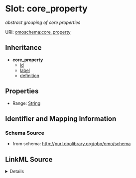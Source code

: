 # Slot: core_property
_abstract grouping of core properties_


URI: [omoschema:core_property](http://purl.obolibrary.org/obo/omo/schema/core_property)




## Inheritance

* **core_property**
    * [id](id.md)
    * [label](label.md)
    * [definition](definition.md)







## Properties

* Range: [String](String.md)







## Identifier and Mapping Information







### Schema Source


* from schema: http://purl.obolibrary.org/obo/omo/schema




## LinkML Source

<details>
```yaml
name: core_property
description: abstract grouping of core properties
from_schema: http://purl.obolibrary.org/obo/omo/schema
rank: 1000
abstract: true
alias: core_property
range: string

```
</details>